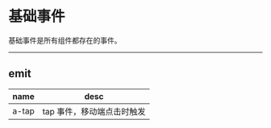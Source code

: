 # 基础事件

基础事件是所有组件都存在的事件。

---

## emit

| name  | desc                       |
| ----- | -------------------------- |
| a-tap | tap 事件，移动端点击时触发 |
